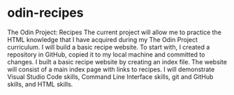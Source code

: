 # odin-recipes
The Odin Project: Recipes
The current project will allow me to practice the HTML knowledge that I have acquired during my The Odin Project curriculum. I will build a basic recipe website.
To start with, I created a repository in GitHub, copied it to my local machine and committed to changes. I built a basic recipe website by creating an index file. 
The website will consist of a main index page with links to recipes. I will demonstrate Visual Studio Code skills, Command Line Interface skills, git and GitHub skills, and HTML skills.